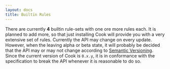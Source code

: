 ```yaml
---
layout: docs
title: Builtin Rules
---
```


There are currently **4** builtin rule-sets with one ore more rules each. It is
planned to add more, so that just installing Cook will provide you with a very
extensive set of rules. Currently the API may change on every update. However, when the leaving alpha 
or beta state, it will probably be decided that the API may or may not change
according to [Semantic Versioning](http://semver.org/). Since the current
version of Cook is `0.x.y`, it is in conformance with the specification to
break the API whenever it is reasonable to do so.
